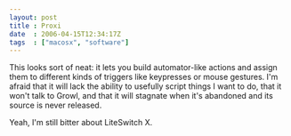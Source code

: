 ```yaml
---
layout: post
title : Proxi
date  : 2006-04-15T12:34:17Z
tags  : ["macosx", "software"]
---
```

This looks sort of neat: it lets you build automator-like actions and assign them to different kinds of triggers like keypresses or mouse gestures.  I'm afraid that it will lack the ability to usefully script things I want to do, that it won't talk to Growl, and that it will stagnate when it's abandoned and its source is never released.

Yeah, I'm still bitter about LiteSwitch X.
